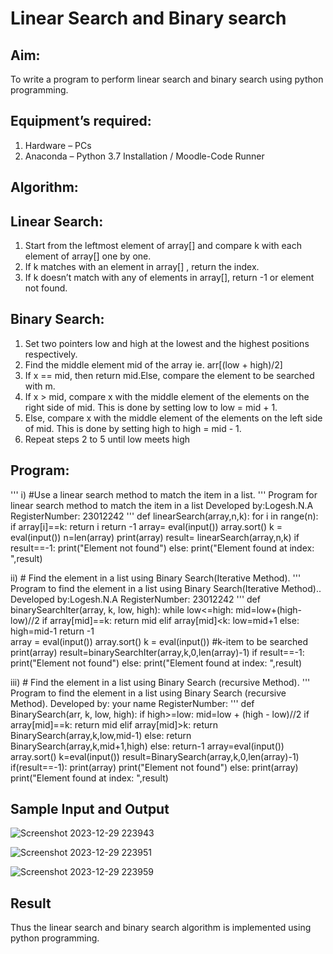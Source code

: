 # Linear Search and Binary search
## Aim:
To write a program to perform linear search and binary search using python programming.
## Equipment’s required:
1.	Hardware – PCs
2.	Anaconda – Python 3.7 Installation / Moodle-Code Runner
## Algorithm:
## Linear Search:
1.	Start from the leftmost element of array[] and compare k with each element of array[] one by one.
2.	If k matches with an element in array[] , return the index.
3.	If k doesn’t match with any of elements in array[], return -1 or element not found.
## Binary Search:
1.	Set two pointers low and high at the lowest and the highest positions respectively.
2.	Find the middle element mid of the array ie. arr[(low + high)/2]
3.	If x == mid, then return mid.Else, compare the element to be searched with m.
4.	If x > mid, compare x with the middle element of the elements on the right side of mid. This is done by setting low to low = mid + 1.
5.	Else, compare x with the middle element of the elements on the left side of mid. This is done by setting high to high = mid - 1.
6.	Repeat steps 2 to 5 until low meets high
## Program:
'''
i)  #Use a linear search method to match the item in a list.
''' 
Program for linear search method to match the item in a list
Developed by:Logesh.N.A
RegisterNumber: 23012242
'''
def linearSearch(array,n,k):
    for i in range(n):
        if array[i]==k:
            return i
    return  -1
array= eval(input())
array.sort()
k = eval(input())
n=len(array)
print(array)
result= linearSearch(array,n,k)
if result==-1:
    print("Element not found")
else:
    print("Element found at index: ",result)


ii)  # Find the element in a list using Binary Search(Iterative Method).
''' 
Program to find the element in a list using Binary Search(Iterative Method)..
Developed by:Logesh.N.A
RegisterNumber: 23012242
'''
def binarySearchIter(array, k, low, high):
    while low<=high:
        mid=low+(high-low)//2
        if array[mid]==k:
            return mid
        elif array[mid]<k:
            low=mid+1
        else:
            high=mid-1
    return -1        
array = eval(input())
array.sort()
k = eval(input()) #k-item to be searched
print(array)
result=binarySearchIter(array,k,0,len(array)-1)
if result==-1:
    print("Element not found")
else:
    print("Element found at index: ",result)

iii) # Find the element in a list using Binary Search (recursive Method).
''' 
Program to find the element in a list using Binary Search (recursive Method).
Developed by: your name
RegisterNumber: 
'''
def BinarySearch(arr, k, low, high):
    if high>=low:
        mid=low + (high - low)//2
        if array[mid]==k:
            return mid
        elif array[mid]>k:
            return BinarySearch(array,k,low,mid-1)
        else:
            return BinarySearch(array,k,mid+1,high)
    else:
        return-1
array=eval(input())
array.sort()
k=eval(input())
result=BinarySearch(array,k,0,len(array)-1)
if(result==-1):
    print(array)
    print("Element not found")
else:
    print(array)
    print("Element found at index: ",result)
  
## Sample Input and Output

![Screenshot 2023-12-29 223943](https://github.com/Logesh051/Search-Algorithm/assets/144979188/c9d2e45a-a468-435d-8206-317641acd62d)

![Screenshot 2023-12-29 223951](https://github.com/Logesh051/Search-Algorithm/assets/144979188/5d113fd5-513f-445d-adaa-cc14f0861d96)

![Screenshot 2023-12-29 223959](https://github.com/Logesh051/Search-Algorithm/assets/144979188/5e0d9728-1074-4124-81dc-8a102811bb1c)



## Result
Thus the linear search and binary search algorithm is implemented using python programming.
